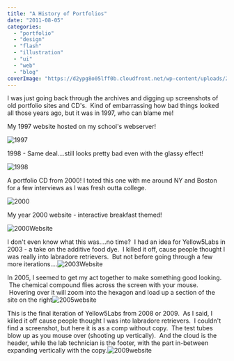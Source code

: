 ```yaml
---
title: "A History of Portfolios"
date: "2011-08-05"
categories:
  - "portfolio"
  - "design"
  - "flash"
  - "illustration"
  - "ui"
  - "web"
  - "blog"
coverImage: "https://d2ypg8o05lff0b.cloudfront.net/wp-content/uploads/2011/08/2009website.jpg"
---
```


I was just going back through the archives and digging up screenshots of old portfolio sites and CD's.  Kind of embarrassing how bad things looked all those years ago, but it was in 1997, who can blame me!

My 1997 website hosted on my school's webserver!

![1997](https://d2ypg8o05lff0b.cloudfront.net/wp-content/uploads/2011/08/1997.jpg)

1998 - Same deal....still looks pretty bad even with the glassy effect!

![1998](https://d2ypg8o05lff0b.cloudfront.net/wp-content/uploads/2011/08/1998.jpg)

A portfolio CD from 2000! I toted this one with me around NY and Boston for a few interviews as I was fresh outta college.

![2000](https://d2ypg8o05lff0b.cloudfront.net/wp-content/uploads/2011/08/20001.jpg)

My year 2000 website - interactive breakfast themed!

![2000Website](https://d2ypg8o05lff0b.cloudfront.net/wp-content/uploads/2011/08/2000Website.jpg)

I don't even know what this was....no time?  I had an idea for Yellow5Labs in 2003 - a take on the additive food dye.  I killed it off, cause people thought I was really into labradore retrievers.  But not before going through a few more iterations....![2003Website](https://d2ypg8o05lff0b.cloudfront.net/wp-content/uploads/2011/08/2003Website.jpg)

In 2005, I seemed to get my act together to make something good looking.  The chemical compound flies across the screen with your mouse.  Hovering over it will zoom into the hexagon and load up a section of the site on the right![2005website](https://d2ypg8o05lff0b.cloudfront.net/wp-content/uploads/2011/08/2005website.jpg)

This is the final iteration of Yellow5Labs from 2008 or 2009.  As I said, I killed it off cause people thought I was into labradore retrievers.  I couldn't find a screenshot, but here it is as a comp without copy.  The test tubes blow up as you mouse over (shooting up vertically).  And the cloud is the header, while the lab technician is the footer, with the part in-between expanding vertically with the copy.![2009website](https://d2ypg8o05lff0b.cloudfront.net/wp-content/uploads/2011/08/2009website.jpg)
